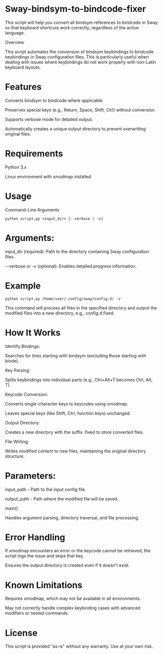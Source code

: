 # Sway-bindsym-to-bindcode-fixer
This script will help you convert all bindsym references to bindcode in Sway so that keyboard shortcuts work correctly, regardless of the active language.

Overview

This script automates the conversion of bindsym keybindings to bindcode keybindings in Sway configuration files. This is particularly useful when dealing with issues where keybindings do not work properly with non-Latin keyboard layouts.

# Features

Converts bindsym to bindcode where applicable.

Preserves special keys (e.g., Return, Space, Shift, Ctrl) without conversion.

Supports verbose mode for detailed output.

Automatically creates a unique output directory to prevent overwriting original files.

# Requirements

Python 3.x

Linux environment with xmodmap installed

# Usage

Command-Line Arguments

`python script.py <input_dir> [--verbose | -v]`

# Arguments:

input_dir (required): Path to the directory containing Sway configuration files.

--verbose or -v (optional): Enables detailed progress information.

# Example

`python script.py /home/user/.config/sway/config.d/ -v`

This command will process all files in the specified directory and output the modified files into a new directory, e.g., config.d.fixed.

# How It Works

Identify Bindings:

Searches for lines starting with bindsym (excluding those starting with binde).

Key Parsing:

Splits keybindings into individual parts (e.g., Ctrl+Alt+T becomes Ctrl, Alt, T).

Keycode Conversion:

Converts single-character keys to keycodes using xmodmap.

Leaves special keys (like Shift, Ctrl, function keys) unchanged.

Output Directory:

Creates a new directory with the suffix .fixed to store converted files.

File Writing:

Writes modified content to new files, maintaining the original directory structure.


# Parameters:

input_path - Path to the input config file.

output_path - Path where the modified file will be saved.

main()

Handles argument parsing, directory traversal, and file processing.

# Error Handling

If xmodmap encounters an error or the keycode cannot be retrieved, the script logs the issue and skips that key.

Ensures the output directory is created even if it doesn't exist.

# Known Limitations

Requires xmodmap, which may not be available in all environments.

May not correctly handle complex keybinding cases with advanced modifiers or nested commands.

# License

This script is provided "as-is" without any warranty. Use at your own risk.

